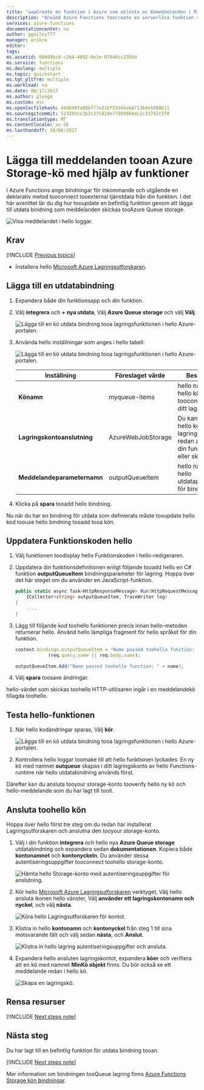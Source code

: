 ```yaml
---
title: "aaaCreate en funktion i Azure som utlösts av Kömeddelanden | Microsoft Docs"
description: "Använd Azure Functions toocreate en serverlösa funktion som anropas av en meddelanden som skickats tooan Azure Storage-kö."
services: azure-functions
documentationcenter: na
author: ggailey777
manager: erikre
editor: 
tags: 
ms.assetid: 0b609bc0-c264-4092-8e3e-0784dcc23b5d
ms.service: functions
ms.devlang: multiple
ms.topic: quickstart
ms.tgt_pltfrm: multiple
ms.workload: na
ms.date: 08/17/2017
ms.author: glenga
ms.custom: mvc
ms.openlocfilehash: 44db90fa80bf77e31bf53dddabd7136de5800b11
ms.sourcegitcommit: 523283cc1b3c37c428e77850964dc1c33742c5f0
ms.translationtype: MT
ms.contentlocale: sv-SE
ms.lasthandoff: 10/06/2017
---
```

# <a name="add-messages-tooan-azure-storage-queue-using-functions"></a>Lägga till meddelanden tooan Azure Storage-kö med hjälp av funktioner

I Azure Functions ange bindningar för inkommande och utgående en deklarativ metod tooconnect tooexternal tjänstdata från din funktion. I det här avsnittet lär du dig hur tooupdate en befintlig funktion genom att lägga till utdata bindning som meddelanden skickas tooAzure Queue storage.  

![Visa meddelandet i hello loggar.](./media/functions-integrate-storage-queue-output-binding/functions-integrate-storage-binding-in-portal.png)

## <a name="prerequisites"></a>Krav 

[!INCLUDE [Previous topics](../../includes/functions-quickstart-previous-topics.md)]

* Installera hello [Microsoft Azure Lagringsutforskaren](http://storageexplorer.com/).

## <a name="add-binding"></a>Lägga till en utdatabindning
 
1. Expandera både din funktionsapp och din funktion.

2. Välj **integrera** och **+ nya utdata**, Välj **Azure Queue storage** och välj **Välj**.
    
    ![Lägga till en kö utdata bindning tooa lagringsfunktionen i hello Azure-portalen.](./media/functions-integrate-storage-queue-output-binding/function-add-queue-storage-output-binding.png)

3. Använda hello inställningar som anges i hello tabell: 

    ![Lägga till en kö utdata bindning tooa lagringsfunktionen i hello Azure-portalen.](./media/functions-integrate-storage-queue-output-binding/function-add-queue-storage-output-binding-2.png)

    | Inställning      |  Föreslaget värde   | Beskrivning                              |
    | ------------ |  ------- | -------------------------------------------------- |
    | **Könamn**   | myqueue-items    | hello namnet på hello kö tooconnect tooin ditt lagringskonto. |
    | **Lagringskontoanslutning** | AzureWebJobStorage | Du kan använda hello konto lagringsanslutning redan används av din funktionsapp eller skapa en ny.  |
    | **Meddelandeparameternamn** | outputQueueItem | hello namnet på hello utdataparameter för bindningen. | 

4. Klicka på **spara** tooadd hello bindning.
 
Nu när du har en bindning för utdata som definierats måste tooupdate hello kod toouse hello bindning tooadd tooa kön.  

## <a name="update-hello-function-code"></a>Uppdatera Funktionskoden hello

1. Välj funktionen toodisplay hello Funktionskoden i hello-redigeraren. 

2. Uppdatera din funktionsdefinitionen enligt följande tooadd hello en C# funktion **outputQueueItem** bindningsparameter för lagring. Hoppa över det här steget om du använder en JavaScript-funktion.

    ```cs   
    public static async Task<HttpResponseMessage> Run(HttpRequestMessage req, 
        ICollector<string> outputQueueItem, TraceWriter log)
    {
        ....
    }
    ```

3. Lägg till följande kod toohello funktionen precis innan hello-metoden returnerar hello. Använd hello lämpliga fragment för hello språket för din funktion.

    ```javascript
    context.bindings.outputQueueItem = "Name passed toohello function: " + 
                (req.query.name || req.body.name);
    ```

    ```cs
    outputQueueItem.Add("Name passed toohello function: " + name);     
    ```

4. Välj **spara** toosave ändringar.

hello-värdet som skickas toohello HTTP-utlösaren ingår i en meddelandekö tillagda toohello.
 
## <a name="test-hello-function"></a>Testa hello-funktionen 

1. När hello kodändringar sparas, Välj **kör**. 

    ![Lägga till en kö utdata bindning tooa lagringsfunktionen i hello Azure-portalen.](./media/functions-integrate-storage-queue-output-binding/functions-test-run-function.png)

2. Kontrollera hello loggar toomake till att hello funktionen lyckades. En ny kö med namnet **outqueue** skapas i ditt lagringskonto av hello Functions-runtime när hello utdatabindning används först.

Därefter kan du ansluta tooyour storage-konto tooverify hello ny kö och hello-meddelande som du har lagt till tooit. 

## <a name="connect-toohello-queue"></a>Ansluta toohello kön

Hoppa över hello först tre steg om du redan har installerat Lagringsutforskaren och anslutna den tooyour storage-konto.    

1. Välj i din funktion **integrera** och hello nya **Azure Queue storage** utdatabindning och expandera sedan **dokumentationen**. Kopiera både **kontonamnet** och **kontonyckeln**. Du använder dessa autentiseringsuppgifter tooconnect toohello storage-konto.
 
    ![Hämta hello Storage-konto med autentiseringsuppgifter för anslutning.](./media/functions-integrate-storage-queue-output-binding/function-get-storage-account-credentials.png)

2. Kör hello [Microsoft Azure Lagringsutforskaren](http://storageexplorer.com/) verktyget, Välj hello ansluta ikonen hello vänster, Välj **använder ett lagringskontonamn och nyckel**, och välj **nästa**.

    ![Köra hello Lagringsutforskaren för kontot.](./media/functions-integrate-storage-queue-output-binding/functions-storage-manager-connect-1.png)
    
3. Klistra in hello **kontonamn** och **kontonyckel** från steg 1 till sina motsvarande fält och välj sedan **nästa**, och **Anslut**. 
  
    ![Klistra in hello lagring autentiseringsuppgifter och ansluta.](./media/functions-integrate-storage-queue-output-binding/functions-storage-manager-connect-2.png)

4. Expandera hello ansluten lagringskontot, expandera **köer** och verifiera att en kö med namnet **MinKö objekt** finns. Du bör också se ett meddelande redan i hello kö.  
 
    ![Skapa en lagringskö.](./media/functions-integrate-storage-queue-output-binding/function-queue-storage-output-view-queue.png)
 

## <a name="clean-up-resources"></a>Rensa resurser

[!INCLUDE [Next steps note](../../includes/functions-quickstart-cleanup.md)]

## <a name="next-steps"></a>Nästa steg

Du har lagt till en befintlig funktion för utdata bindning tooan. 

[!INCLUDE [Next steps note](../../includes/functions-quickstart-next-steps.md)]

Mer information om bindningen tooQueue lagring finns [Azure Functions Storage kön bindningar](functions-bindings-storage-queue.md). 



